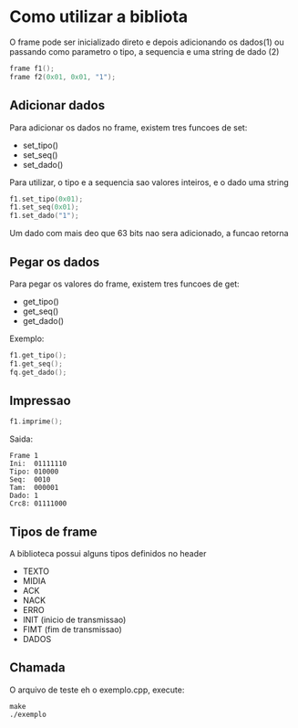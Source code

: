 # Como utilizar a bibliota

O frame pode ser inicializado direto e depois adicionando os dados(1) 
ou passando como parametro o tipo, a sequencia e uma string de dado (2)

```cpp
frame f1();
frame f2(0x01, 0x01, "1");

```

## Adicionar dados

Para adicionar os dados no frame, existem tres funcoes de set: 

- set\_tipo()
- set\_seq()
- set\_dado()

Para utilizar, o tipo e a sequencia sao valores inteiros, e o dado uma string

```cpp
f1.set_tipo(0x01);
f1.set_seq(0x01);
f1.set_dado("1");

```
Um dado com mais deo que 63 bits nao sera adicionado, a funcao retorna

## Pegar os dados

Para pegar os valores do frame, existem tres funcoes de get:

- get\_tipo()
- get\_seq()
- get\_dado()

Exemplo:

```cpp
f1.get_tipo();
f1.get_seq();
fq.get_dado();

```

## Impressao

```cpp
f1.imprime();

```

Saida:

```
Frame 1
Ini:  01111110
Tipo: 010000
Seq:  0010
Tam:  000001
Dado: 1
Crc8: 01111000

```

## Tipos de frame
A biblioteca possui alguns tipos definidos no header

- TEXTO
- MIDIA
- ACK
- NACK
- ERRO
- INIT (inicio de transmissao)
- FIMT (fim de transmissao)
- DADOS

## Chamada
O arquivo de teste eh o exemplo.cpp, execute:

```
make
./exemplo
```
